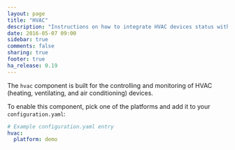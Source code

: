 ```yaml
---
layout: page
title: "HVAC"
description: "Instructions on how to integrate HVAC devices status with Home Assistant."
date: 2016-05-07 09:00
sidebar: true
comments: false
sharing: true
footer: true
ha_release: 0.19
---
```


The `hvac` component is built for the controlling and monitoring of HVAC (heating, ventilating, and air conditioning) devices.
 
To enable this component, pick one of the platforms and add it to your `configuration.yaml`:

```yaml
# Example configuration.yaml entry
hvac:
  platform: demo
```

